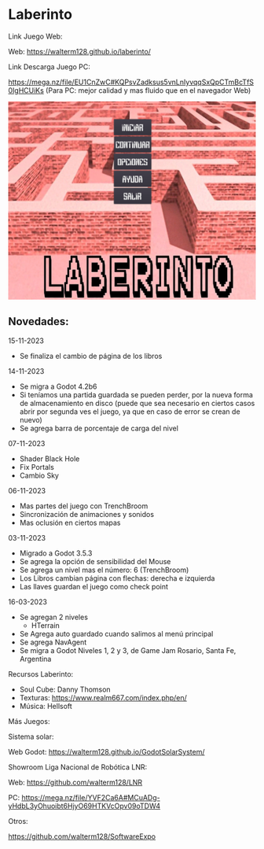 # Laberinto

Link Juego Web:

Web: https://walterm128.github.io/laberinto/

Link Descarga Juego PC:

https://mega.nz/file/EU1CnZwC#KQPsvZadksus5vnLnIyvqqSxQpCTmBcTfS0IgHCUiKs
(Para PC: mejor calidad y mas fluido que en el navegador Web)

![alt](Screenshot.png)

Novedades:
---------
15-11-2023
  * Se finaliza el cambio de página de los libros

14-11-2023
  * Se migra a Godot 4.2b6
  * Si teníamos una partida guardada se pueden perder, por la nueva forma de
    almacenamiento en disco (puede que sea necesario en ciertos casos abrir por
    segunda ves el juego, ya que en caso de error se crean de nuevo)
  * Se agrega barra de porcentaje de carga del nivel

07-11-2023
  * Shader Black Hole
  * Fix Portals
  * Cambio Sky

06-11-2023
  * Mas partes del juego con TrenchBroom
  * Sincronización de animaciones y sonidos
  * Mas oclusión en ciertos mapas

03-11-2023
  * Migrado a Godot 3.5.3
  * Se agrega la opción de sensibilidad del Mouse
  * Se agrega un nivel mas el número: 6 (TrenchBroom)
  * Los Libros cambian página con flechas: derecha e izquierda
  * Las llaves guardan el juego como check point

16-03-2023
  * Se agregan 2 niveles
    * HTerrain
  * Se Agrega auto guardado cuando salimos al menú principal
  * Se agrega NavAgent
  * Se migra a Godot Niveles 1, 2 y 3, de Game Jam Rosario, Santa Fe, Argentina

Recursos Laberinto:
  * Soul Cube: Danny Thomson
  * Texturas: https://www.realm667.com/index.php/en/
  * Música: Hellsoft

Más Juegos:

Sistema solar:

Web Godot: https://walterm128.github.io/GodotSolarSystem/

Showroom Liga Nacional de Robótica LNR:

Web: https://github.com/walterm128/LNR

PC: https://mega.nz/file/YVF2Ca6A#MCuADg-yHdbL3yOhuoibt6HjyO69HTKVcOpv09oTDW4

Otros:

https://github.com/walterm128/SoftwareExpo
